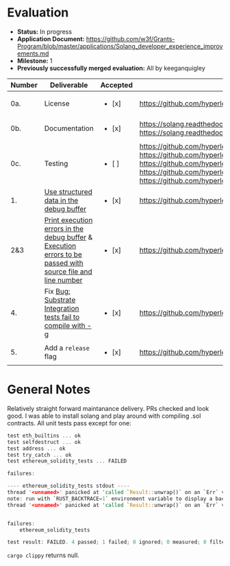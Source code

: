# Evaluation

- **Status:** In progress
- **Application Document:** https://github.com/w3f/Grants-Program/blob/master/applications/Solang_developer_experience_improvements.md
- **Milestone:** 1
- **Previously successfully merged evaluation:** All by keeganquigley

| Number | Deliverable | Accepted | Link | Notes |
| ------------- | ------------- | ------------- | ------------- |------------- |
| 0a. | License | <ul><li>[x] </li></ul> | https://github.com/hyperledger/solang/blob/main/LICENSE | Apache-2.0 |
| 0b. | Documentation | <ul><li>[x] </li></ul> | https://solang.readthedocs.io/en/latest/code_gen_options.html#log-runtime-errors <br> https://solang.readthedocs.io/en/latest/running.html | Great docs. |
| 0c. | Testing | <ul><li>[ ] </li></ul> | https://github.com/hyperledger/solang/blob/main/integration/substrate/runtime_errors.spec.ts <br> https://github.com/hyperledger/solang/blob/main/integration/substrate/release_version.spec.ts <br> https://github.com/hyperledger/solang/blob/main/integration/substrate/debug_buffer_format.spec.ts <br>  https://github.com/hyperledger/solang/blob/main/tests/substrate_tests/errors.rs <br> https://github.com/hyperledger/solang/blob/main/tests/substrate_tests/debug_buffer_format.rs|  |
| 1. | [Use structured data in the debug buffer](https://github.com/hyperledger/solang/issues/1048) | <ul><li>[x] </li></ul> | https://github.com/hyperledger/solang/pull/1188  | Looks good. |
| 2&3 | [Print execution errors in the debug buffer](https://github.com/hyperledger/solang/issues/1083) &  [Execution errors to be passed with source file and line number](https://github.com/hyperledger/solang/issues/972) | <ul><li>[x] </li></ul> | https://github.com/hyperledger/solang/pull/1150 | Looks good. |
| 4. | Fix [Bug: Substrate Integration tests fail to compile with -g](https://github.com/hyperledger/solang/issues/1051) | <ul><li>[x] </li></ul> | https://github.com/hyperledger/solang/pull/1222 | Looks good. | 
| 5. | Add a `release` flag | <ul><li>[x] </li></ul> | https://github.com/hyperledger/solang/pull/1227 | Looks good. | 

# General Notes

Relatively straight forward maintanance delivery. PRs checked and look good. I was able to install solang and play around with compiling .sol contracts. All unit tests pass except for one:
```rust
test eth_builtins ... ok
test selfdestruct ... ok
test address ... ok
test try_catch ... ok
test ethereum_solidity_tests ... FAILED

failures:

---- ethereum_solidity_tests stdout ----
thread '<unnamed>' panicked at 'called `Result::unwrap()` on an `Err` value: Error { depth: 0, inner: Io { path: Some("/Users/keeganquigley/solang/testdata/solidity/test/libsolidity/semanticTests"), err: Os { code: 2, kind: NotFound, message: "No such file or directory" } } }', tests/evm.rs:192:27
note: run with `RUST_BACKTRACE=1` environment variable to display a backtrace
thread '<unnamed>' panicked at 'called `Result::unwrap()` on an `Err` value: Error { depth: 0, inner: Io { path: Some("/Users/keeganquigley/solang/testdata/solidity/test/libsolidity/syntaxTests"), err: Os { code: 2, kind: NotFound, message: "No such file or directory" } } }', tests/evm.rs:192:27


failures:
    ethereum_solidity_tests

test result: FAILED. 4 passed; 1 failed; 0 ignored; 0 measured; 0 filtered out; finished in 0.02s
```
`cargo clippy` returns null.
